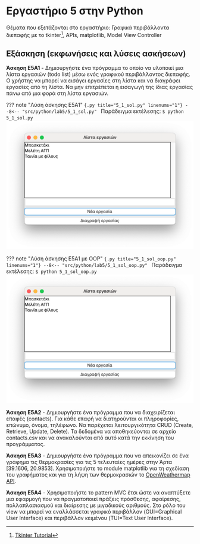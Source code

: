 # Εργαστήριο 5 στην Python

Θέματα που εξετάζονται στο εργαστήριο: Γραφικά περιβάλλοντα διεπαφής με το tkinter[^1], APIs, matplotlib, Model View Controller

## Εξάσκηση (εκφωνήσεις και λύσεις ασκήσεων)

**Άσκηση E5A1** - Δημιουργήστε ένα πρόγραμμα το οποίο να υλοποιεί μια λίστα εργασιών (todo list) μέσω ενός γραφικού περιβάλλοντος διεπαφής. Ο χρήστης να μπορεί να εισάγει εργασίες στη λίστα και να διαγράφει εργασίες από τη λίστα. Να μην επιτρέπεται η εισαγωγή της ίδιας εργασίας πάνω από μια φορά στη λίστα εργασιών.

??? note "Λύση άσκησης E5A1"
    ```{.py title="5_1_sol.py" linenums="1"}
    --8<-- "src/python/lab5/5_1_sol.py"
    ```
    Παράδειγμα εκτέλεσης:
    ```
    $ python 5_1_sol.py
    ```
    ![TODO List GUI example](images/e5a1_TODO.png)

??? note "Λύση άσκησης E5A1 με OOP"
    ```{.py title="5_1_sol_oop.py" linenums="1"}
    --8<-- "src/python/lab5/5_1_sol_oop.py"
    ```
    Παράδειγμα εκτέλεσης:
    ```
    $ python 5_1_sol_oop.py
    ```
    ![TODO List GUI example OOP](images/e5a1_TODO.png)


**Άσκηση E5A2** - Δημιουργήστε ένα πρόγραμμα που να διαχειρίζεται επαφές (contacts). Για κάθε επαφή να διατηρούνται οι πληροφορίες, επώνυμο, όνομα, τηλέφωνο. Να παρέχεται λειτουργικότητα CRUD (Create, Retrieve, Update, Delete). Τα δεδομένα να αποθηκεύονται σε αρχείο contacts.csv και να ανακαλούνται από αυτό κατά την εκκίνηση του προγράμματος.

<!-- ??? note "Λύση άσκησης E5A2"
    ```{.py title="5_2_sol.py" linenums="1"}
    --8<-- "src/python/lab5/5_2_sol.py"
    ```
    Παράδειγμα εκτέλεσης:
    ```
    $ python 5_1_sol.py
    ``` -->

**Άσκηση E5A3** - Δημιουργήστε ένα πρόγραμμα που να απεικονίζει σε ένα γράφημα τις θερμοκρασίες για τις 5 τελευταίες ημέρες στην Άρτα [39.1606, 20.9853]. Χρησιμοποιήστε το module matplotlib για τη σχεδίαση του γραφήματος και για τη λήψη των θερμοκρασιών το [OpenWeathermap API](https://openweathermap.org/api).



**Άσκηση E5A4** - Χρησιμοποιήστε το pattern MVC έτσι ώστε να αναπτύξετε μια εφαρμογή που να πραγματοποιεί πράξεις πρόσθεσης, αφαίρεσης, πολλαπλασιασμού και διαίρεσης με μιγαδικούς αριθμούς. Στο ρόλο του view να μπορεί να εναλλάσσεται γραφικό περιβάλλον (GUI=Graphical User Interface) και περιβάλλον κειμένου (TUI=Text User Interface).


[^1]: [Tkinter Tutorial](https://www.pythontutorial.net/tkinter/)
[^2]: [Tkinter Matplotlib](https://www.pythontutorial.net/tkinter/tkinter-matplotlib/)
[^3]: [Tkinter MVC](https://www.pythontutorial.net/tkinter/tkinter-mvc/)